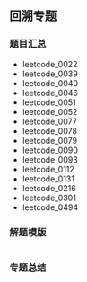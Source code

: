 ## 回溯专题
### 题目汇总
- leetcode_0022
- leetcode_0039
- leetcode_0040
- leetcode_0046
- leetcode_0051
- leetcode_0052
- leetcode_0077
- leetcode_0078
- leetcode_0079
- leetcode_0090
- leetcode_0093
- leetcode_0112
- leetcode_0131
- leetcode_0216
- leetcode_0301
- leetcode_0494


### 解题模版
```go
```

### 专题总结